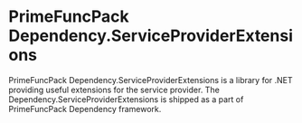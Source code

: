 # PrimeFuncPack Dependency.ServiceProviderExtensions
PrimeFuncPack Dependency.ServiceProviderExtensions is a library for .NET providing useful extensions for the service provider.
The Dependency.ServiceProviderExtensions is shipped as a part of PrimeFuncPack Dependency framework.
